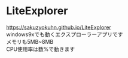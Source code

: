 # LiteExplorer  
https://sakuzyokuhn.github.io/LiteExplorer  
windows9xでも動くエクスプローラーアプリです  
メモリも5MB~8MB  
CPU使用率は数%で動きます  
